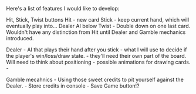 Here's a list of features I would like to develop:

Hit, Stick, Twist buttons 
    Hit - new card
    Stick - keep current hand, which will eventually play into... Dealer AI below
    Twist - Double down on one last card. Wouldn't have any distinction from Hit until Dealer and Gamble mechanics introduced.  

Dealer - AI that plays their hand after you stick - what I will use to decide if the player's win/loss/draw state.
    - they'll need their own part of the board. Will need to think about positioning
    - possible animations for drawing cards. 
    - 

Gamble mecahnics
    - Using those sweet credits to pit yourself against the Dealer. 
    - Store credits in console
        - Save Game button!?